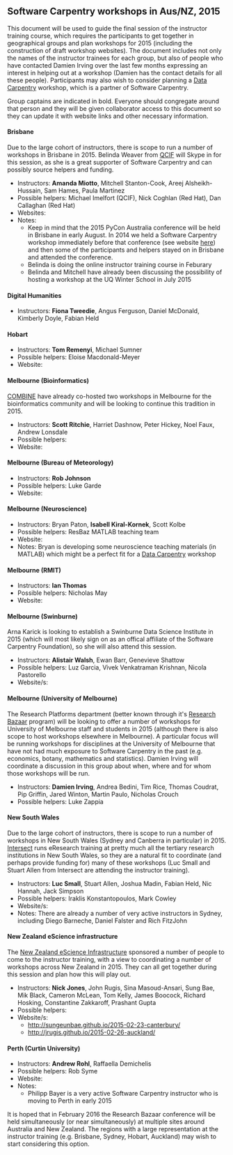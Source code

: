 ## Software Carpentry workshops in Aus/NZ, 2015

This document will be used to guide the final session of the instructor training course, which requires the participants to get together in geographical groups and plan workshops for 2015 (including the construction of draft workshop websites). The document includes not only the names of the instructor trainees for each group, but also of people who have contacted Damien Irving over the last few months expressing an interest in helping out at a workshop (Damien has the contact details for all these people). Participants may also wish to consider planning a [Data Carpentry](http://datacarpentry.org/) workshop, which is a partner of Software Carpentry. 

Group captains are indicated in bold. Everyone should congregate around that person and they will be given collaborator access to this document so they can update it with website links and other necessary information.

#### Brisbane

Due to the large cohort of instructors, there is scope to run a number of workshops in Brisbane in 2015. Belinda Weaver from [QCIF](http://www.qcif.edu.au/) will Skype in for this session, as she is a great supporter of Software Carpentry and can possibly source helpers and funding. 

* Instructors: **Amanda Miotto**, Mitchell Stanton-Cook, Areej Alsheikh-Hussain, Sam Hames, Paula Martinez
* Possible helpers: Michael Imelfort (QCIF), Nick Coghlan (Red Hat), Dan Callaghan (Red Hat)
* Websites:
* Notes: 
   * Keep in mind that the 2015 PyCon Australia conference will be held in Brisbane in early August. In 2014 we held a Software Carpentry workshop immediately before that conference (see website [here](http://philippbayer.github.io/2014-07-30-pyconaus/)) and then some of the participants and helpers stayed on in Brisbane and attended the conference.
   * Belinda is doing the online instructor training course in Feburary
   * Belinda and Mitchell have already been discussing the possibility of hosting a workshop at the UQ Winter School in July 2015

#### Digital Humanities

* Instructors: **Fiona Tweedie**, Angus Ferguson, Daniel McDonald, Kimberly Doyle, Fabian Held

#### Hobart

* Instructors: **Tom Remenyi**, Michael Sumner  
* Possible helpers: Eloise Macdonald-Meyer  
* Website:  

#### Melbourne (Bioinformatics)

[COMBINE](http://combine.org.au/) have already co-hosted two workshops in Melbourne for the bioinformatics community and will be looking to continue this tradition in 2015.
* Instructors: **Scott Ritchie**, Harriet Dashnow, Peter Hickey, Noel Faux, Andrew Lonsdale
* Possible helpers:
* Website:

#### Melbourne (Bureau of Meteorology)

* Instructors: **Rob Johnson**  
* Possible helpers: Luke Garde  
* Website:  

#### Melbourne (Neuroscience)

* Instructors: Bryan Paton, **Isabell Kiral-Kornek**, Scott Kolbe
* Possible helpers: ResBaz MATLAB teaching team
* Website:
* Notes: Bryan is developing some neuroscience teaching materials (in MATLAB) which might be a perfect fit for a [Data Carpentry](http://datacarpentry.org/) workshop

#### Melbourne (RMIT)

* Instructors: **Ian Thomas**
* Possible helpers: Nicholas May
* Website:

#### Melbourne (Swinburne)

Arna Karick is looking to establish a Swinburne Data Science Institute in 2015 (which will most likely sign on as an offical affiliate of the Software Carpentry Foundation), so she will also attend this session.

* Instructors: **Alistair Walsh**, Ewan Barr, Genevieve Shattow
* Possible helpers: Luz Garcia, Vivek Venkatraman Krishnan, Nicola Pastorello
* Website/s:

#### Melbourne (University of Melbourne)

The Research Platforms department (better known through it's [Research Bazaar](http://resbaz.tumblr.com/) program) will be looking to offer a number of workshops for University of Melbourne staff and students in 2015 (although there is also scope to host workshops elsewhere in Melbourne). A particular focus will be running workshops for disciplines at the University of Melbourne that have not had much exposure to Software Carpentry in the past (e.g. economics, botany, mathematics and statistics). Damien Irving will coordinate a discussion in this group about when, where and for whom those workshops will be run.
* Instructors: **Damien Irving**, Andrea Bedini, Tim Rice, Thomas Coudrat, Pip Griffin, Jared Winton, Martin Paulo, Nicholas Crouch
* Possible helpers: Luke Zappia

#### New South Wales

Due to the large cohort of instructors, there is scope to run a number of workshops in New South Wales (Sydney and Canberra in particular) in 2015. [Intersect](http://www.intersect.org.au/) runs eResearch training at pretty much all the tertiary research institutions in New South Wales, so they are a natural fit to coordinate (and perhaps provide funding for) many of these workshops (Luc Small and Stuart Allen from Intersect are attending the instructor training). 
* Instructors: **Luc Small**, Stuart Allen, Joshua Madin, Fabian Held, Nic Hannah, Jack Simpson
* Possible helpers: Iraklis Konstantopoulos, Mark Cowley
* Website/s:
* Notes: There are already a number of very active instructors in Sydney, including Diego Barneche, Daniel Falster and Rich FitzJohn 

#### New Zealand eScience infrastructure

The [New Zealand eScience Infrastructure](https://www.nesi.org.nz/) sponsored a number of people to come to the instructor training, with a view to coordinating a number of workshops across New Zealand in 2015. They can all get together during this session and plan how this will play out.
* Instructors: **Nick Jones**, John Rugis, Sina Masoud-Ansari, Sung Bae, Mik Black, Cameron McLean, Tom Kelly, James Boocock, Richard Hosking, Constantine Zakkaroff, Prashant Gupta 
* Possible helpers:
* Website/s: 
  * http://sungeunbae.github.io/2015-02-23-canterbury/
  * http://jrugis.github.io/2015-02-26-auckland/

#### Perth (Curtin University)

* Instructors: **Andrew Rohl**, Raffaella Demichelis
* Possible helpers: Rob Syme
* Website:
* Notes:
   * Philipp Bayer is a very active Software Carpentry instructor who is moving to Perth in early 2015 

   
  
It is hoped that in February 2016 the Research Bazaar conference will be held simultaneously (or near simultaneously) at multiple sites around Australia and New Zealand. The regions with a large representation at the instructor training (e.g. Brisbane, Sydney, Hobart, Auckland) may wish to start considering this option.   















